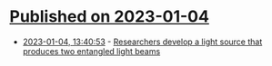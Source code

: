 # [Published on 2023-01-04](index.md)

* [2023-01-04, 13:40:53](https://news.ycombinator.com/item?id=34245386) - [Researchers develop a light source that produces two entangled light beams](https://phys.org/news/2023-01-source-entangled.html)
